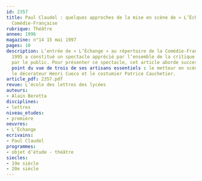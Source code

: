 ```yaml
---
id: 2357
title: Paul Claudel : quelques approches de la mise en scène de « L’Échange » à la
  Comédie-Française
rubrique: Théâtre
annee: 1996
magazine: n°14 15 mai 1997
pages: 10
description: L’entrée de « L’Échange » au répertoire de la Comédie-Française à l’automne
  1995 a constitué un spectacle apprécié par l’ensemble de la critique théâtrale et
  par le public. Pour présenter ce spectacle, cet article aborde successivement le
  point du vue de trois de ses artisans essentiels : le metteur en scène, Jean Dautremay,
  le décorateur Henri Cueco et le costumier Patrice Cauchetier.
article_pdf: 2357.pdf
revue: L’école des lettres des lycées
auteurs:
- Alain Beretta
disciplines:
- lettres
niveau_etudes:
- première
oeuvres:
- L’Échange
ecrivains:
- Paul Claudel
programmes:
- objet d’étude - théâtre
siecles:
- 19e siècle
- 20e siècle
---
```

